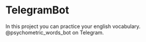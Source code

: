 # TelegramBot
In this project you can practice your english vocabulary. 
@psychometric_words_bot on Telegram. 
